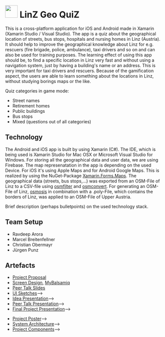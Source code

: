 # <img src="documents/AppIcon_transparent.png" width="40"/> LinZ Geo QuiZ

This is a cross-platform application for iOS and Android made in Xamarin (Xamarin Studio / Visual Studio).
The app is a quiz about the geographical location of streets, bus stops, hospitals and nursing homes in Linz (Austria). It should help to improve the geographical knowledge about Linz for e.g. rescuers (fire brigade, police, ambulance), taxi drivers and so on and can also be used for training purposes.
The learning effect of using this app should be, to find a specific location in Linz very fast and without using a navigation system, just by having a building's name or an address. This is very important for taxi drivers and rescuers.
Because of the gamification aspect, the users are able to learn something about the locations in Linz, without studying borings maps or the like.

Quiz categories in game mode:
* Street names
* Retirement homes
* Public buildings
* Bus stops
* Mixed (questions out of all categories)

## Technology

The Android and iOS app is built by using Xamarin (C#). The IDE, which is being used is Xamarin Studio for Mac OSX or Microsoft Visual Studio for Windows.
For storing all the geographical data and user data, we are using Firebase.
The map represenatation in the app is depending on the used Device. For iOS it's using Apple Maps and for Android Google Maps. This is realized by using the NuGet-Package [Xamarin.Forms.Maps](https://www.nuget.org/packages/Xamarin.Forms.Maps).
The geographical data (streets, bus stops,...) was exported from an OSM-File of Linz to a CSV-file using [osmfilter](https://wiki.openstreetmap.org/wiki/Osmfilter) and [osmconvert](https://wiki.openstreetmap.org/wiki/Osmconvert). 
For generating an OSM-File of Linz, [osmosis](https://wiki.openstreetmap.org/wiki/Osmosis) in combination with a .poly-File, which contains the borders of Linz, was applied to an OSM-File of Upper Austria.

Brief description (perhaps bulletpoints) on the used technology stack.

## Team Setup

* Ravdeep Arora
* Marcel Breitenfellner
* Christian Obermayr
* Jürgen Punz

## Artefacts

* [Project Proposal](documents/proposal.pdf)
* [Screen Design](documents/ScreenDesigns.bmpr), [MyBalsamiq](https://www.mybalsamiq.com)
* [Peer Talk Slides](documents/Peer_Talk.pptx)
* [UI Sketches](documents/ScreenDesigns/ScreenDesigns.bmpr)-->
* [Idea Presentation](documents/Final.pptx)-->
* [Peer Talk Presentation](documents/Perr_Talk.pptx)-->
* [Final Project Presentation](documents/Final.pptx)-->
<!--* Code is living in `src`-->
* [Project Poster](documents/Poster.pdf)-->
* [System Architecture](documents/SystemArchitecture.pdf)-->
* [Project Components](documents/ComponentsArchitecture.pdf)-->